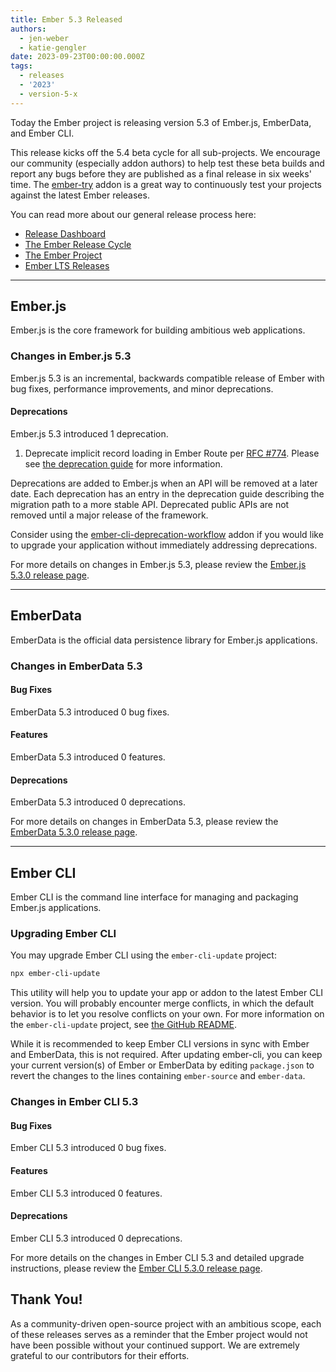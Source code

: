 ```yaml
---
title: Ember 5.3 Released
authors:
  - jen-weber
  - katie-gengler
date: 2023-09-23T00:00:00.000Z
tags:
  - releases
  - '2023'
  - version-5-x
---
```


Today the Ember project is releasing version 5.3 of Ember.js, EmberData, and Ember CLI. <!-- Block start: Uncomment if an LTS candidate --><!--This release of Ember.js is an LTS (Long Term Support) candidate. LTS candidates prioritize stability over the addition of new features, and have an extended support schedule.--><!-- Block end -->

This release kicks off the 5.4 beta cycle for all sub-projects. We encourage our community (especially addon authors) to help test these beta builds and report any bugs before they are published as a final release in six weeks' time. The [ember-try](https://github.com/ember-cli/ember-try) addon is a great way to continuously test your projects against the latest Ember releases.

You can read more about our general release process here:

- [Release Dashboard](http://emberjs.com/releases/)
- [The Ember Release Cycle](https://blog.emberjs.com/new-ember-release-process/)
- [The Ember Project](https://blog.emberjs.com/ember-project-at-2-0/)
- [Ember LTS Releases](https://blog.emberjs.com/announcing-embers-first-lts/)

---

## Ember.js

Ember.js is the core framework for building ambitious web applications.

### Changes in Ember.js 5.3

Ember.js 5.3 is an incremental, backwards compatible release of Ember with bug fixes, performance improvements, and minor deprecations.

#### Deprecations

Ember.js 5.3 introduced 1 deprecation.

1. Deprecate implicit record loading in Ember Route per [RFC #774](https://rfcs.emberjs.com/id/0774-implicit-record-route-loading). Please see [the deprecation guide](https://deprecations.emberjs.com/v5.x#toc_deprecate-implicit-route-model) for more information.
<!-- Block start: If there were no deprecations, remove this block -->

Deprecations are added to Ember.js when an API will be removed at a later date. Each deprecation has an entry in the deprecation guide describing the migration path to a more stable API. Deprecated public APIs are not removed until a major release of the framework.

Consider using the [ember-cli-deprecation-workflow](https://github.com/mixonic/ember-cli-deprecation-workflow) addon if you would like to upgrade your application without immediately addressing deprecations.

<!-- Block end -->

For more details on changes in Ember.js 5.3, please review the [Ember.js 5.3.0 release page](https://github.com/emberjs/ember.js/releases/tag/v5.3.0).

---

## EmberData

EmberData is the official data persistence library for Ember.js applications.

### Changes in EmberData 5.3

#### Bug Fixes

EmberData 5.3 introduced 0 bug fixes.

#### Features

EmberData 5.3 introduced 0 features.

#### Deprecations

EmberData 5.3 introduced 0 deprecations.

For more details on changes in EmberData 5.3, please review the
[EmberData 5.3.0 release page](https://github.com/emberjs/data/releases/tag/v5.3.0).

---

## Ember CLI

Ember CLI is the command line interface for managing and packaging Ember.js applications.

### Upgrading Ember CLI

You may upgrade Ember CLI using the `ember-cli-update` project:

```bash
npx ember-cli-update
```

This utility will help you to update your app or addon to the latest Ember CLI version. You will probably encounter merge conflicts, in which the default behavior is to let you resolve conflicts on your own. For more information on the `ember-cli-update` project, see [the GitHub README](https://github.com/ember-cli/ember-cli-update).

While it is recommended to keep Ember CLI versions in sync with Ember and EmberData, this is not required. After updating ember-cli, you can keep your current version(s) of Ember or EmberData by editing `package.json` to revert the changes to the lines containing `ember-source` and `ember-data`.

### Changes in Ember CLI 5.3

#### Bug Fixes

Ember CLI 5.3 introduced 0 bug fixes.

#### Features

Ember CLI 5.3 introduced 0 features.

#### Deprecations

Ember CLI 5.3 introduced 0 deprecations.

For more details on the changes in Ember CLI 5.3 and detailed upgrade
instructions, please review the [Ember CLI 5.3.0 release page](https://github.com/ember-cli/ember-cli/releases/tag/v5.3.0).

## Thank You!

As a community-driven open-source project with an ambitious scope, each of these releases serves as a reminder that the Ember project would not have been possible without your continued support. We are extremely grateful to our contributors for their efforts.
